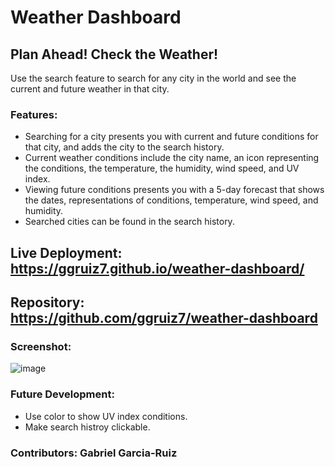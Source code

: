 # Weather Dashboard

## Plan Ahead! Check the Weather!

Use the search feature to search for any city in the world and see the current and future weather in that city.

### Features:

- Searching for a city presents you with current and future conditions for that city, and adds the city to the search history.
- Current weather conditions include the city name, an icon representing the conditions, the temperature, the humidity, wind speed, and UV index.
- Viewing future conditions presents you with a 5-day forecast that shows the dates, representations of conditions, temperature, wind speed, and humidity.
- Searched cities can be found in the search history.

## Live Deployment: https://ggruiz7.github.io/weather-dashboard/

## Repository: https://github.com/ggruiz7/weather-dashboard

### Screenshot:

![image](https://github.com/ggruiz7/artsy/blob/main/assets/images/weather-dashboard.png)

### Future Development:

- Use color to show UV index conditions.
- Make search histroy clickable.

### Contributors: Gabriel Garcia-Ruiz
